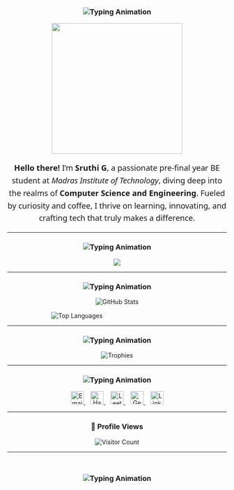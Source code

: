 <h3 align="center">
  <img src="https://readme-typing-svg.herokuapp.com/?font=Researcher&size=32&center=true&vCenter=true&width=500&height=80&color=08CBC0&duration=3500&lines=About+Me;Driven.+Curious.+Creative.;Crafting+Code+with+Passion;" alt="Typing Animation" />
</h3>

<p align="center">
  <img src="https://mir-s3-cdn-cf.behance.net/project_modules/disp/601014116770475.6068beff4640a.gif" width="300" />
</p>

<p align="center" style="font-size: 18px; max-width: 650px; line-height: 1.6; font-family: 'Segoe UI', Tahoma, Geneva, Verdana, sans-serif;">
  <b>Hello there!</b> I’m <strong>Sruthi G</strong>, a passionate pre-final year BE student at <em>Madras Institute of Technology</em>, diving deep into the realms of <strong>Computer Science and Engineering</strong>.  
  Fueled by curiosity and coffee, I thrive on learning, innovating, and crafting tech that truly makes a difference.
</p>

---

<h3 align="center">
  <img src="https://readme-typing-svg.herokuapp.com/?font=Researcher&size=30&center=true&vCenter=true&width=500&height=100&color=08CBC0&duration=3000&lines=Languages+and+Tools;" alt="Typing Animation" />
</h3>

<p align="center">
  <a href="https://skillicons.dev" aria-label="Languages and Tools">
    <img src="https://skillicons.dev/icons?i=c,py,java,html,css,js,bootstrap,react,vite,mysql,mongodb,git,figma,ps,wordpress" />
  </a>
</p>

---

<h3 align="center">
  <img src="https://readme-typing-svg.herokuapp.com/?font=Researcher&size=30&center=true&vCenter=true&width=500&height=80&color=08CBC0&duration=3000&lines=GitHub+Statistics;" alt="Typing Animation" />
</h3>

<p align="center" style="max-width: 640px;">
  <img src="https://github-readme-stats.vercel.app/api?username=sruthi1605&show_icons=true&locale=en&theme=radical" alt="GitHub Stats" />
</p>

<p align="center" style="max-width: 320px; margin-top: 15px;">
  <img src="https://github-readme-stats.vercel.app/api/top-langs?username=sruthi1605&show_icons=true&locale=en&layout=compact&theme=radical" alt="Top Languages" />
</p>

---

<h3 align="center">
  <img src="https://readme-typing-svg.herokuapp.com/?font=Researcher&size=30&center=true&vCenter=true&width=500&height=80&color=08CBC0&duration=3000&lines=Achievements+&+Trophies;" alt="Typing Animation" />
</h3>

<p align="center">
  <img src="https://github-profile-trophy.vercel.app/?username=sruthi1605&theme=radical&no-bg=true&no-frame=true" alt="Trophies" />
</p>

---

<h3 align="center">
  <img src="https://readme-typing-svg.herokuapp.com/?font=Researcher&size=30&center=true&vCenter=true&width=500&height=100&color=08CBC0&duration=3000&lines=Connect+with+me!;" alt="Typing Animation" />
</h3>

<p align="center">
  <a href="mailto:sruthiganesh05@gmail.com" target="_blank" aria-label="Email Me">
    <img src="https://cdn-icons-png.flaticon.com/128/10829/10829119.png" height="30" alt="Email" />
  </a>
  &nbsp;&nbsp;
  <a href="https://www.hackerrank.com/sruthiganesh05" target="_blank" aria-label="Hackerrank Profile">
    <img src="https://raw.githubusercontent.com/rahuldkjain/github-profile-readme-generator/master/src/images/icons/Social/hackerrank.svg" height="30" alt="Hackerrank" />
  </a>
  &nbsp;&nbsp;
  <a href="https://www.leetcode.com/srug_05" target="_blank" aria-label="LeetCode Profile">
    <img src="https://raw.githubusercontent.com/rahuldkjain/github-profile-readme-generator/master/src/images/icons/Social/leet-code.svg" height="30" alt="LeetCode" />
  </a>
  &nbsp;&nbsp;
  <a href="https://www.geeksforgeeks.org/user/sruthig_05/" target="_blank" aria-label="GeeksforGeeks Profile">
    <img src="https://img.icons8.com/?size=100&id=AbQBhN9v62Ob&format=png&color=000000" height="30" alt="GeeksforGeeks" />
  </a>
  &nbsp;&nbsp;
  <a href="https://www.linkedin.com/in/sruthi-g-430406265/" target="_blank" aria-label="LinkedIn Profile">
    <img src="https://cdn-icons-png.flaticon.com/512/174/174857.png" height="30" alt="LinkedIn" />
  </a>
</p>

---

<h3 align="center">👀 Profile Views</h3>

<p align="center">
  <img src="https://profile-counter.glitch.me/sruthi1605/count.svg" alt="Visitor Count" />
</p>

---

<h3 align="center" style="margin-top: 50px;">
  <img src="https://readme-typing-svg.herokuapp.com/?font=Researcher&size=28&center=true&vCenter=true&width=500&height=60&color=00FFFF&duration=3000&lines=Thanks+for+Stopping+By!+%F0%9F%91%8B;" alt="Typing Animation" />
</h3>
